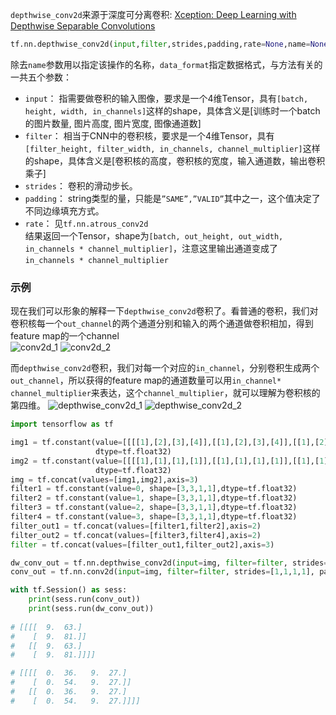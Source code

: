 `depthwise_conv2d`来源于深度可分离卷积:  [Xception: Deep Learning with Depthwise Separable Convolutions](https://arxiv.org/abs/1610.02357)

```python
tf.nn.depthwise_conv2d(input,filter,strides,padding,rate=None,name=None,data_format=None)
```
除去`name`参数用以指定该操作的名称，`data_format`指定数据格式，与方法有关的一共五个参数：
- `input`： 指需要做卷积的输入图像，要求是一个4维Tensor，具有`[batch, height, width, in_channels]`这样的shape，具体含义是[训练时一个batch的图片数量, 图片高度, 图片宽度, 图像通道数] 
- `filter`： 相当于CNN中的卷积核，要求是一个4维Tensor，具有`[filter_height, filter_width, in_channels, channel_multiplier]`这样的shape，具体含义是[卷积核的高度，卷积核的宽度，输入通道数，输出卷积乘子]
- `strides`： 卷积的滑动步长。 
- `padding`： string类型的量，只能是`”SAME”,”VALID”`其中之一，这个值决定了不同边缘填充方式。
- `rate`：  见`tf.nn.atrous_conv2d`  
  结果返回一个Tensor，shape为`[batch, out_height, out_width, in_channels * channel_multiplier]`，注意这里输出通道变成了`in_channels * channel_multiplier`

### 示例

现在我们可以形象的解释一下`depthwise_conv2d`卷积了。看普通的卷积，我们对卷积核每一个`out_channel`的两个通道分别和输入的两个通道做卷积相加，得到feature map的一个channel   
![conv2d_1](./images/conv2d_1.png)
![conv2d_2](./images/conv2d_2.png)

而`depthwise_conv2d`卷积，我们对每一个对应的`in_channel`，分别卷积生成两个`out_channel`，所以获得的feature map的通道数量可以用`in_channel* channel_multiplier`来表达，这个`channel_multiplier`，就可以理解为卷积核的第四维。
![depthwise_conv2d_1](./images/depthwise_conv2d_1.png)
![depthwise_conv2d_2](./images/depthwise_conv2d_2.png)

```python
import tensorflow as tf

img1 = tf.constant(value=[[[[1],[2],[3],[4]],[[1],[2],[3],[4]],[[1],[2],[3],[4]],[[1],[2],[3],[4]]]]
                   dtype=tf.float32)
img2 = tf.constant(value=[[[[1],[1],[1],[1]],[[1],[1],[1],[1]],[[1],[1],[1],[1]],[[1],[1],[1],[1]]]],
                   dtype=tf.float32)
img = tf.concat(values=[img1,img2],axis=3)
filter1 = tf.constant(value=0, shape=[3,3,1,1],dtype=tf.float32)
filter2 = tf.constant(value=1, shape=[3,3,1,1],dtype=tf.float32)
filter3 = tf.constant(value=2, shape=[3,3,1,1],dtype=tf.float32)
filter4 = tf.constant(value=3, shape=[3,3,1,1],dtype=tf.float32)
filter_out1 = tf.concat(values=[filter1,filter2],axis=2)
filter_out2 = tf.concat(values=[filter3,filter4],axis=2)
filter = tf.concat(values=[filter_out1,filter_out2],axis=3)

dw_conv_out = tf.nn.depthwise_conv2d(input=img, filter=filter, strides=[1,1,1,1], rate=[1,1], padding='VALID')
conv_out = tf.nn.conv2d(input=img, filter=filter, strides=[1,1,1,1], padding='VALID')

with tf.Session() as sess:
    print(sess.run(conv_out))
    print(sess.run(dw_conv_out))
    
# [[[[  9.  63.]
#    [  9.  81.]]
#   [[  9.  63.]
#    [  9.  81.]]]]

# [[[[  0.  36.   9.  27.]
#    [  0.  54.   9.  27.]]
#   [[  0.  36.   9.  27.]
#    [  0.  54.   9.  27.]]]]
```

